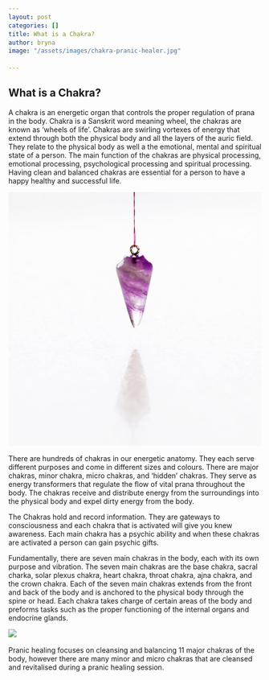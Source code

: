 ```yaml
---
layout: post
categories: []
title: What is a Chakra?
author: bryna
image: "/assets/images/chakra-pranic-healer.jpg"

---
```

## What is a Chakra?

A chakra is an energetic organ that controls the proper regulation of prana in the body. Chakra is a Sanskrit word meaning wheel, the chakras are known as ‘wheels of life’. Chakras are swirling vortexes of energy that extend through both the physical body and all the layers of the auric field. They relate to the physical body as well a the emotional, mental and spiritual state of a person. The main function of the chakras are physical processing, emotional processing, psychological processing and spiritual processing. Having clean and balanced chakras are essential for a person to have a happy healthy and successful life.

![](/assets/images/chakras.jpg)

There are hundreds of chakras in our energetic anatomy. They each serve different purposes and come in different sizes and colours. There are major chakras, minor chakra, micro chakras, and ‘hidden’ chakras. They serve as energy transformers that regulate the flow of vital prana throughout the body. The chakras receive and distribute energy from the surroundings into the physical body and expel dirty energy from the body.

The Chakras hold and record information. They are gateways to consciousness and each chakra that is activated will give you knew awareness. Each main chakra has a psychic ability and when these chakras are activated a person can gain psychic gifts.

Fundamentally, there are seven main chakras in the body, each with its own purpose and vibration. The seven main chakras are the base chakra, sacral charka, solar plexus chakra, heart chakra, throat chakra, ajna chakra, and the crown chakra. Each of the seven main chakras extends from the front and back of the body and is anchored to the physical body through the spine or head. Each chakra takes charge of certain areas of the body and preforms tasks such as the proper functioning of the internal organs and endocrine glands.

![](https://i.gifer.com/409F.gif)

Pranic healing focuses on cleansing and balancing 11 major chakras of the body, however there are many minor and micro chakras that are cleansed and revitalised during a pranic healing session.